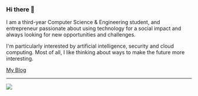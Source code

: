 ### Hi there 👋

I am a third-year Computer Science & Engineering student, and entrepreneur passionate about using technology for a social impact and always looking for new opportunities and challenges.

I'm particularly interested by artificial intelligence, security and cloud computing. Most of all, I like thinking about ways to make the future more interesting.

[My Blog](https://ravijain.in)

*** 
<img src="https://github-readme-stats.vercel.app/api?username=ravijainpro&&show_icons=true&title_color=ffffff&icon_color=bb2acf&text_color=daf7dc&bg_color=191919">
